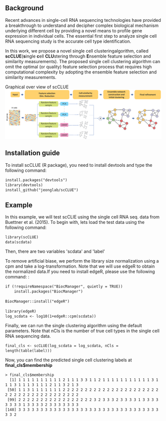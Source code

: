 ## Background
Recent advances in single-cell RNA sequencing technologies have provided a breakthrough to understand and decipher complex biological mechanism underlying different cell by providing a novel means to profile gene expression in individual cells. The essential first step to analyze single cell RNA sequencing study is the accurate cell type identification. 

In this work, we propose a novel single cell clusteringalgorithm, called **scCLUE**(**s**ingle **c**ell **CLU**stering through **E**nsemble feature selection and similarity measurements). The proposed single cell clustering algorithm can omit the optimal (or quality) feature selection process that requires high computational complexity by adopting the ensemble feature selection and similarity measurements.


Graphical over view of scCLUE
![Alt text](./vignettes/MainFigs.png?raw=true "Title")



## Installation guide 
To install scCLUE (R package), you need to install devtools and type the following command:
```
install.packages("devtools")
library(devtools)
install_github("jeonglab/scCLUE")
```


## Example
In this example, we will test scCLIE using the single cell RNA seq. data from Buettner et al. (2015). To begin with, lets load the test data using the following command:

```
library(scCLUE)
data(scdata)
```

Then, there are two variables 'scdata' and 'label'


To remove artificial biase, we perform the library size normalization using a cpm and take a log-transformation. Note that we will use edgeR to obtain the normalized data.If you need to install edgeR, please use the following command: :

```
if (!requireNamespace("BiocManager", quietly = TRUE))
    install.packages("BiocManager")

BiocManager::install("edgeR")

library(edgeR)
log_scdata <- log10(1+edgeR::cpm(scdata))
```


Finally, we can run the single clustering algorithm using the default parameters. Note that nCls is the number of true cell types in the single cell RNA sequencing data. 
```
final_cls <- scCLUE(log_scdata = log_scdata, nCls = length(table(label)))
```

Now, you can find the predicted single cell clustering labels at **final_cls$membership**

```
> final_cls$membership
  [1] 1 1 1 1 1 1 1 1 1 1 2 1 1 1 3 3 1 1 2 1 1 1 1 1 1 1 1 1 1 1 3 1 1 1 3 1 1 1 3 1 1 1 2 1 1 3 2 1 3
 [50] 1 1 3 1 1 1 1 1 1 1 2 2 2 2 2 2 2 2 2 2 2 2 2 2 2 2 2 2 2 2 2 2 2 2 2 2 2 2 2 2 2 2 2 2 2 2 2 2 2
 [99] 2 2 2 2 2 2 2 2 2 2 2 2 2 2 2 2 2 3 2 3 3 3 2 3 3 3 3 1 3 3 3 3 3 3 3 3 1 3 3 3 3 2 3 3 3 3 3 3 3
[148] 3 3 3 3 3 3 3 3 3 3 3 3 3 3 3 3 3 3 3 3 3 3 3 3 3 3 3 3 3 3 3 3 3 3 2
```